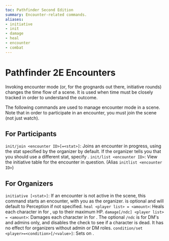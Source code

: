 ```yaml
---
toc: Pathfinder Second Edition
summary: Encounter-related commands.
aliases:
- initiative
- init
- damage
- heal
- encounter
- combat
---
```

# Pathfinder 2E Encounters

Invoking encounter mode (or, for the grognards out there, initiative rounds) changes the time flow of a scene. It is used when time must be closely tracked in order to understand the outcome.

The following commands are used to manage encounter mode in a scene. Note that in order to participate in an encounter, you must join the scene (not just watch).

## For Participants

`init/join <encounter ID>[=<stat>]`: Joins an encounter in progress, using the stat specified by the organizer by default. If the organizer tells you that you should use a different stat, specify <stat>. 
`init/list <encounter ID>`: View the initiative table for the encounter in question. (Alias `initlist <encounter ID>`)

## For Organizers

`initiative [<stat>]`: If an encounter is not active in the scene, this command starts an encounter, with you as the organizer. <stat> is optional and will default to Perception if not specified.
`heal <player list> = <amount>`: Heals each character in <player list> for <amount>, up to their maximum HP.
`damage[/ndc] <player list> = <amount>`: Damages each character in <player list> for <amount>. The optional `/ndc` is for DM's and admins only, and disables the check to see if a character is dead. It has no effect for organizers without admin or DM roles.
`condition/set <player>=<condition>[/<value>]`: Sets <condition> on <player>.
